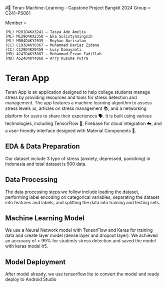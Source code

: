 #👥 Teran-Machine-Learning - Capstone Project Bangkit 2024
Group = C241-PS061

Member =

    (ML) M281D4KX3241 – Tasya Ade Amelia 
    (ML) M129D4KX2350 – Eka Sulistyaningsih
    (ML) M004D4KY2039 – Royhan Nurisalam 
    (CC) C193D4KY0367 – Muhammad Dariaz Zidane
    (CC) C129D4KX0459 – Lusy Damayanti
    (MD) A247D4KY3887 – Muhammad Ervan Fadillah 
    (MD) A524D4KY4068 – Arry Kusuma Putra 

# Teran App
Teran App is an application designed to help college students manage stress by providing resources and tools for stress detection and management. The app features a machine learning algorithm to assess stress levels 📊, articles on stress management 📚, and a networking platform for users to share their experiences 🗣️. It is built using various technologies, including TensorFlow 🧠, Firebase for cloud integration ☁️, and a user-friendly interface designed with Material Components 💎.

## EDA & Data Preparation
Our dataset include 3 type of stress (anxiety, depressed, panicking) in Indonesia and total dataset is 500 data.

## Data Processing
The data processing steps we follow include loading the dataset, performing label encoding on categorical variables, separating the dataset into features and labels, and splitting the data into training and testing sets.

## Machine Learning Model
We use a Neural Network model with TensorFlow and Keras for training data and create layer model (dense layer and dropout layer). We achieved an accuracy of > 99% for students stress detection and saved the model with keras model h5.

## Model Deployment
After model already, we use tensorflow lite to convert the model and ready deploy to Android Studio
